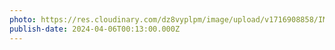 ```yaml
---
photo: https://res.cloudinary.com/dz8vyplpm/image/upload/v1716908858/IMG_9408_kmk3lu.jpg
publish-date: 2024-04-06T00:13:00.000Z
---
```

